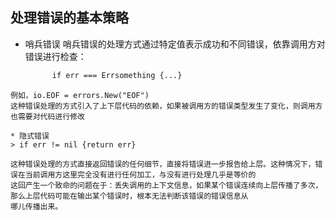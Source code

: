 ## 处理错误的基本策略
* 哨兵错误
    哨兵错误的处理方式通过特定值表示成功和不同错误，依靠调用方对错误进行检查：
  ```html
        if err === Errsomething {...}
```
例如，io.EOF = errors.New("EOF")
这种错误处理的方式引入了上下层代码的依赖，如果被调用方的错误类型发生了变化，则调用方也需要对代码进行修改

* 隐式错误
> if err != nil {return err}

这种错误处理的方式直接返回错误的任何细节，直接将错误进一步报告给上层。这种情况下，错误在当前调用方这里完全没有进行任何加工，与没有进行处理几乎是等价的
这回产生一个致命的问题在于：丢失调用的上下文信息，如果某个错误连续向上层传播了多次，那么上层代码可能在输出某个错误时，根本无法判断该错误的错误信息从
哪儿传播出来。